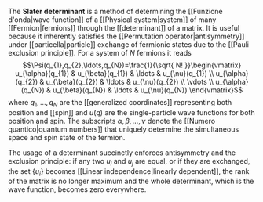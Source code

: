 The **Slater determinant** is a method of determining the [[Funzione d'onda|wave function]] of a [[Physical system|system]] of many [[Fermion|fermions]] through the [[determinant]] of a matrix. It is useful because it inherently satisfies the [[Permutation operator|antisymmetry]] under [[particella|particle]] exchange of fermionic states due to the [[Pauli exclusion principle]]. For a system of $N$ fermions it reads
$$\Psi(q_{1},q_{2},\ldots,q_{N})=\frac{1}{\sqrt{ N! }}\begin{vmatrix}
u_{\alpha}(q_{1}) & u_{\beta}(q_{1}) & \ldots & u_{\nu}(q_{1}) \\
u_{\alpha}(q_{2}) & u_{\beta}(q_{2}) & \ldots & u_{\nu}(q_{2}) \\
\vdots \\
u_{\alpha}(q_{N}) & u_{\beta}(q_{N}) & \ldots & u_{\nu}(q_{N})
\end{vmatrix}$$
where $q_{1},\ldots,q_{N}$ are the [[generalized coordinates]] representing both position and [[spin]] and $u(q)$ are the single-particle wave functions for both position and spin. The subscripts $\alpha,\beta, \ldots,\nu$ denote the [[Numero quantico|quantum numbers]] that uniquely determine the simultaneous space and spin state of the fermion.

The usage of a determinant succinctly enforces antisymmetry and the exclusion principle: if any two $u_{i}$ and $u_{j}$ are equal, or if they are exchanged, the set $\{ u_{i} \}$ becomes [[Linear independence|linearly dependent]], the rank of the matrix is no longer maximum and the whole determinant, which is the wave function, becomes zero everywhere.